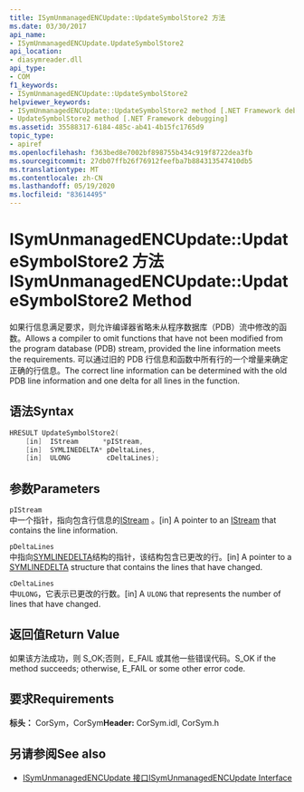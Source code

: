 ```yaml
---
title: ISymUnmanagedENCUpdate::UpdateSymbolStore2 方法
ms.date: 03/30/2017
api_name:
- ISymUnmanagedENCUpdate.UpdateSymbolStore2
api_location:
- diasymreader.dll
api_type:
- COM
f1_keywords:
- ISymUnmanagedENCUpdate::UpdateSymbolStore2
helpviewer_keywords:
- ISymUnmanagedENCUpdate::UpdateSymbolStore2 method [.NET Framework debugging]
- UpdateSymbolStore2 method [.NET Framework debugging]
ms.assetid: 35588317-6184-485c-ab41-4b15fc1765d9
topic_type:
- apiref
ms.openlocfilehash: f363bed8e7002bf898755b434c919f8722dea3fb
ms.sourcegitcommit: 27db07ffb26f76912feefba7b884313547410db5
ms.translationtype: MT
ms.contentlocale: zh-CN
ms.lasthandoff: 05/19/2020
ms.locfileid: "83614495"
---
```

# <a name="isymunmanagedencupdateupdatesymbolstore2-method"></a><span data-ttu-id="14aa0-102">ISymUnmanagedENCUpdate::UpdateSymbolStore2 方法</span><span class="sxs-lookup"><span data-stu-id="14aa0-102">ISymUnmanagedENCUpdate::UpdateSymbolStore2 Method</span></span>
<span data-ttu-id="14aa0-103">如果行信息满足要求，则允许编译器省略未从程序数据库（PDB）流中修改的函数。</span><span class="sxs-lookup"><span data-stu-id="14aa0-103">Allows a compiler to omit functions that have not been modified from the program database (PDB) stream, provided the line information meets the requirements.</span></span> <span data-ttu-id="14aa0-104">可以通过旧的 PDB 行信息和函数中所有行的一个增量来确定正确的行信息。</span><span class="sxs-lookup"><span data-stu-id="14aa0-104">The correct line information can be determined with the old PDB line information and one delta for all lines in the function.</span></span>  
  
## <a name="syntax"></a><span data-ttu-id="14aa0-105">语法</span><span class="sxs-lookup"><span data-stu-id="14aa0-105">Syntax</span></span>  
  
```cpp  
HRESULT UpdateSymbolStore2(  
    [in]  IStream      *pIStream,  
    [in]  SYMLINEDELTA* pDeltaLines,  
    [in]  ULONG         cDeltaLines);  
```  
  
## <a name="parameters"></a><span data-ttu-id="14aa0-106">参数</span><span class="sxs-lookup"><span data-stu-id="14aa0-106">Parameters</span></span>  
 `pIStream`  
 <span data-ttu-id="14aa0-107">中一个指针，指向包含行信息的[IStream](/windows/desktop/api/objidl/nn-objidl-istream) 。</span><span class="sxs-lookup"><span data-stu-id="14aa0-107">[in] A pointer to an [IStream](/windows/desktop/api/objidl/nn-objidl-istream) that contains the line information.</span></span>  
  
 `pDeltaLines`  
 <span data-ttu-id="14aa0-108">中指向[SYMLINEDELTA](symlinedelta-structure.md)结构的指针，该结构包含已更改的行。</span><span class="sxs-lookup"><span data-stu-id="14aa0-108">[in] A pointer to a [SYMLINEDELTA](symlinedelta-structure.md) structure that contains the lines that have changed.</span></span>  
  
 `cDeltaLines`  
 <span data-ttu-id="14aa0-109">中`ULONG`，它表示已更改的行数。</span><span class="sxs-lookup"><span data-stu-id="14aa0-109">[in] A `ULONG` that represents the number of lines that have changed.</span></span>  
  
## <a name="return-value"></a><span data-ttu-id="14aa0-110">返回值</span><span class="sxs-lookup"><span data-stu-id="14aa0-110">Return Value</span></span>  
 <span data-ttu-id="14aa0-111">如果该方法成功，则 S_OK;否则，E_FAIL 或其他一些错误代码。</span><span class="sxs-lookup"><span data-stu-id="14aa0-111">S_OK if the method succeeds; otherwise, E_FAIL or some other error code.</span></span>  
  
## <a name="requirements"></a><span data-ttu-id="14aa0-112">要求</span><span class="sxs-lookup"><span data-stu-id="14aa0-112">Requirements</span></span>  
 <span data-ttu-id="14aa0-113">**标头：** CorSym，CorSym</span><span class="sxs-lookup"><span data-stu-id="14aa0-113">**Header:** CorSym.idl, CorSym.h</span></span>  
  
## <a name="see-also"></a><span data-ttu-id="14aa0-114">另请参阅</span><span class="sxs-lookup"><span data-stu-id="14aa0-114">See also</span></span>

- [<span data-ttu-id="14aa0-115">ISymUnmanagedENCUpdate 接口</span><span class="sxs-lookup"><span data-stu-id="14aa0-115">ISymUnmanagedENCUpdate Interface</span></span>](isymunmanagedencupdate-interface.md)
